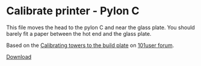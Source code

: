 # Calibrate printer - Pylon C

This file moves the head to the pylon C and near the glass plate. You should barely fit a paper between the hot end and the glass plate.

Based on the [Calibrating towers to the build plate](http://101user.com/index.php/topic,87.0.html) on [101user forum](http://101user.com).

[Download](https://raw.githubusercontent.com/gheja/101hero/master/g-code/02_calibrate_pylon_c/101hero)
